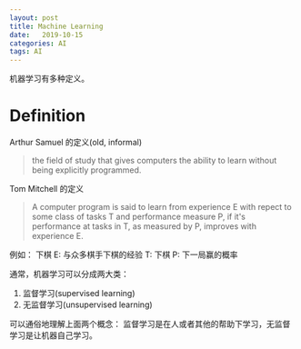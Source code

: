 ```yaml
---
layout: post
title: Machine Learning
date:   2019-10-15
categories: AI
tags: AI
---
```


机器学习有多种定义。

# Definition

Arthur Samuel 的定义(old, informal)

> the field of study that gives computers the ability to learn without being explicitly programmed.

Tom Mitchell 的定义

> A computer program is said to learn from experience E with repect to some class of tasks T and performance measure P, if it's performance at tasks in T, as measured by P, improves with experience E.

例如： 下棋
E: 与众多棋手下棋的经验
T: 下棋
P: 下一局赢的概率

通常，机器学习可以分成两大类：

1. 监督学习(supervised learning)
2. 无监督学习(unsupervised learning)

可以通俗地理解上面两个概念：
监督学习是在人或者其他的帮助下学习，无监督学习是让机器自己学习。